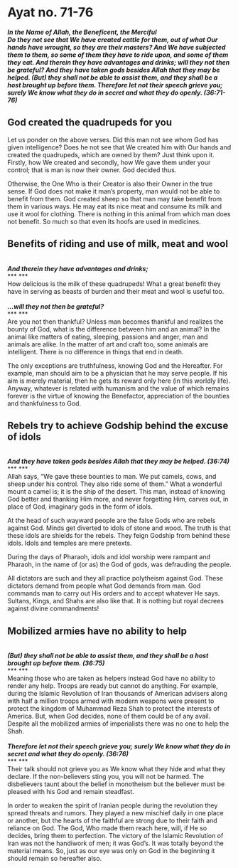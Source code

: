 Ayat no.  71-76
===============

***In the Name of Allah, the Beneficent, the Merciful***  
***Do they not see that We have created cattle for them, out of what Our
hands have wrought, so they are their masters? And We have subjected
them to them, so some of them they have to ride upon, and some of them
they eat. And therein they have advantages and drinks; will they not
then be grateful? And they have taken gods besides Allah that they may
be helped. (But) they shall not be able to assist them, and they shall
be a host brought up before them. Therefore let not their speech grieve
you; surely We know what they do in secret and what they do openly.
(36:71-76)***

God created the quadrupeds for you
----------------------------------

Let us ponder on the above verses. Did this man not see whom God has
given intelligence? Does he not see that We created him with Our hands
and created the quadrupeds, which are owned by them? Just think upon it.
Firstly, how We created and secondly, how We gave them under your
control; that is man is now their owner. God decided thus.

Otherwise, the One Who is their Creator is also their Owner in the true
sense. If God does not make it man’s property, man would not be able to
benefit from them. God created sheep so that man may take benefit from
them in various ways. He may eat its nice meat and consume its milk and
use it wool for clothing. There is nothing in this animal from which man
does not benefit. So much so that even its hoofs are used in medicines.

Benefits of riding and use of milk, meat and wool
-------------------------------------------------

   
***And therein they have advantages and drinks;***  
*** ***  
 How delicious is the milk of these quadrupeds! What a great benefit
they have in serving as beasts of burden and their meat and wool is
useful too.  
    
***…will they not then be grateful?***  
*** ***  
 Are you not then thankful? Unless man becomes thankful and realizes the
bounty of God, what is the difference between him and an animal? In the
animal like matters of eating, sleeping, passions and anger, man and
animals are alike. In the matter of art and craft too, some animals are
intelligent. There is no difference in things that end in death.

The only exceptions are truthfulness, knowing God and the Hereafter. For
example, man should aim to be a physician that he may serve people. If
his aim is merely material, then he gets its reward only here (in this
worldly life). Anyway, whatever is related with humanism and the value
of which remains forever is the virtue of knowing the Benefactor,
appreciation of the bounties and thankfulness to God.

Rebels try to achieve Godship behind the excuse of idols
--------------------------------------------------------

   
***And they have taken gods besides Allah that they may be helped.
(36:74)***  
*** ***  
 Allah says, “We gave these bounties to man. We put camels, cows, and
sheep under his control. They also ride some of them.” What a wonderful
mount a camel is; it is the ship of the desert. This man, instead of
knowing God better and thanking Him more, and never forgetting Him,
carves out, in place of God, imaginary gods in the form of idols.

At the head of such wayward people are the false Gods who are rebels
against God. Minds get diverted to idols of stone and wood. The truth is
that these idols are shields for the rebels. They feign Godship from
behind these idols. Idols and temples are mere pretexts.

During the days of Pharaoh, idols and idol worship were rampant and
Pharaoh, in the name of (or as) the God of gods, was defrauding the
people.

All dictators are such and they all practice polytheism against God.
These dictators demand from people what God demands from man. God
commands man to carry out His orders and to accept whatever He says.
Sultans, Kings, and Shahs are also like that. It is nothing but royal
decrees against divine commandments!

Mobilized armies have no ability to help
----------------------------------------

   
***(But) they shall not be able to assist them, and they shall be a host
brought up before them. (36:75)***  
*** ***  
 Meaning those who are taken as helpers instead God have no ability to
render any help. Troops are ready but cannot do anything. For example,
during the Islamic Revolution of Iran thousands of American advisers
along with half a million troops armed with modern weapons were present
to protect the kingdom of Muhammad Reza Shah to protect the interests of
America. But, when God decides, none of them could be of any avail.
Despite all the mobilized armies of imperialists there was no one to
help the Shah.  
    
***Therefore let not their speech grieve you; surely We know what they
do in secret and what they do openly. (36:76)***  
*** ***  
 Their talk should not grieve you as We know what they hide and what
they declare. If the non-believers sting you, you will not be harmed.
The disbelievers taunt about the belief in monotheism but the believer
must be pleased with his God and remain steadfast.

In order to weaken the spirit of Iranian people during the revolution
they spread threats and rumors. They played a new mischief daily in one
place or another, but the hearts of the faithful are strong due to their
faith and reliance on God. The God, Who made them reach here, will, if
He so decides, bring them to perfection. The victory of the Islamic
Revolution of Iran was not the handiwork of men; it was God’s. It was
totally beyond the material means. So, just as our eye was only on God
in the beginning it should remain so hereafter also.


